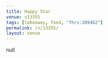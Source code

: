 ```yaml
---
title: Happy Star
venue: v13355
tags: [takeaway, food, "fhrs:289462"]
permalink: /v/13355/
layout: venue
---
```

null